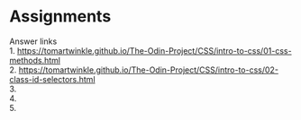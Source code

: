 # Assignments
Answer links <br>
        1. https://tomartwinkle.github.io/The-Odin-Project/CSS/intro-to-css/01-css-methods.html <br>
        2. https://tomartwinkle.github.io/The-Odin-Project/CSS/intro-to-css/02-class-id-selectors.html <br>
        3.<br>
        4.<br>
        5.<br>
